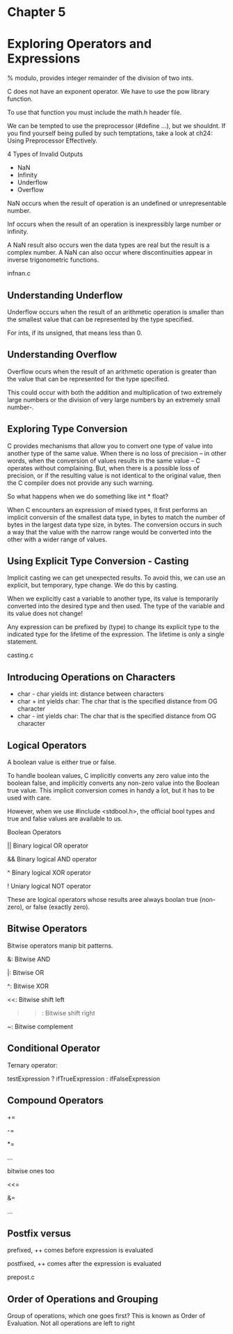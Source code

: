 # Chapter 5
# Exploring Operators and Expressions

% modulo, provides integer remainder of the division of two ints.

C does not have an exponent operator. We have to use the pow library function.

To use that function you must include the math.h header file.

We can be tempted to use the preprocessor (#define ...), but we shouldnt. If you find yourself being pulled by such temptations, take a look at ch24: Using Preprocessor Effectively.

4 Types of Invalid Outputs
- NaN
- Infinity
- Underflow
- Overflow

NaN occurs when the result of operation is an undefined or unrepresentable number.

Inf occurs when the result of an operation is inexpressibly large number or infinity.

A NaN result also occurs wen the data types are real but the result is a complex number. A NaN can also occur where discontinuities appear in inverse trigonometric functions.

infnan.c

## Understanding Underflow
Underflow occurs when the result of an arithmetic operation is smaller than the smallest value that can be represented by the type specified.

For ints, if its unsigned, that means less than 0.

## Understanding Overflow

Overflow ocurs when the result of an arithmetic operation is greater than the value that can be represented for the type specified.

This could occur with both the addition and multiplication of two extremely large numbers or the division of very large numbers by an extremely small number-.

## Exploring Type Conversion
C provides mechanisms that allow you to convert one type of value into another type of the same value. When there is no loss of precision – in other words, when the conversion of values results in the same value – C operates without complaining. But, when there is a possible loss of precision, or if the resulting value is not identical to the original value, then the C compiler does not provide any such warning.

So what happens when we do something like int * float?

When C encounters an expression of mixed types, it first performs an implicit conversin of the smallest data type, in bytes to match the number of bytes in the largest data type size, in bytes. The conversion occurs in such a way that the value with the narrow range would be converted into the other with a wider range of values.

## Using Explicit Type Conversion - Casting

Implicit casting we can get unexpected results. To avoid this, we can use an explicit, but temporary, type change. We do this by casting.

When we explicitly cast a variable to another type, its value is temporarily converted into the desired type and then used. The type of the variable and its value does not change!

Any expression can be prefixed by (type) to change its explicit type to the indicated type for the lifetime of the expression. The lifetime is only a single statement.

casting.c

## Introducing Operations on Characters

- char - char yields int: distance between characters
- char + int yields char: The char that is the specified distance from OG character
- char - int yields char: The char that is the specified distance from OG character

## Logical Operators

A boolean value is either true or false.

To handle boolean values, C implicitly converts any zero value into the boolean false, and implicitly converts any non-zero value into the Boolean true value. This implicit conversion comes in handy a lot, but it has to be used with care.

However, when we use #include <stdbool.h>, the official bool types and true and false values are available to us.

Boolean Operators

|| Binary logical OR operator

&& Binary logical AND operator

^ Binary logical XOR operator

! Uniary logical NOT operator

These are logical operators whose results aree always boolan true (non-zero), or false (exactly zero).

## Bitwise Operators

Bitwise operators manip bit patterns.

&: Bitwise AND

|: Bitwise OR

^: Bitwise XOR

<<: Bitwise shift left

>>: Bitwise shift right

~: Bitwise complement

## Conditional Operator

Ternary operator:

testExpression ? ifTrueExpression : ifFalseExpression

## Compound Operators

+= 

-=

*=

...

bitwise ones too

<<=

&=

...

## Postfix versus

prefixed, ++ comes before expression is evaluated

postfixed, ++ comes after the expression is evaluated

prepost.c

## Order of Operations and Grouping

Group of operations, which one goes first? This is known as Order of Evaluation. Not all operations are left to right